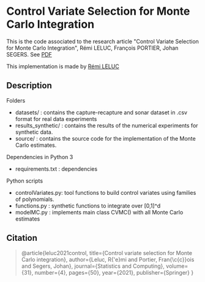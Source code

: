 # Control Variate Selection for Monte Carlo Integration

This is the code associated to the research article "Control Variate Selection for Monte Carlo Integration", Rémi LELUC, François PORTIER, Johan SEGERS. See [PDF](https://rdcu.be/cnesX)

This implementation is made by [Rémi LELUC](https://remileluc.github.io/)

## Description

Folders
- datasets/          : contains the capture-recapture and sonar dataset in .csv format for real data experiments
- results_synthetic/ : contains the results of the numerical experiments for synthetic data.
- source/            : contains the source code for the implementation of the Monte Carlo estimates.

Dependencies in Python 3
- requirements.txt : dependencies

Python scripts
- controlVariates.py: tool functions to build control variates using families of polynomials.
- functions.py      : synthetic functions to integrate over [0,1]^d
- modelMC.py        : implements main class CVMC() with all Monte Carlo estimates

## Citation

> @article{leluc2021control,
  title={Control variate selection for Monte Carlo integration},
  author={Leluc, R{\'e}mi and Portier, Fran{\c{c}}ois and Segers, Johan},
  journal={Statistics and Computing},
  volume={31},
  number={4},
  pages={50},
  year={2021},
  publisher={Springer}
}
>
